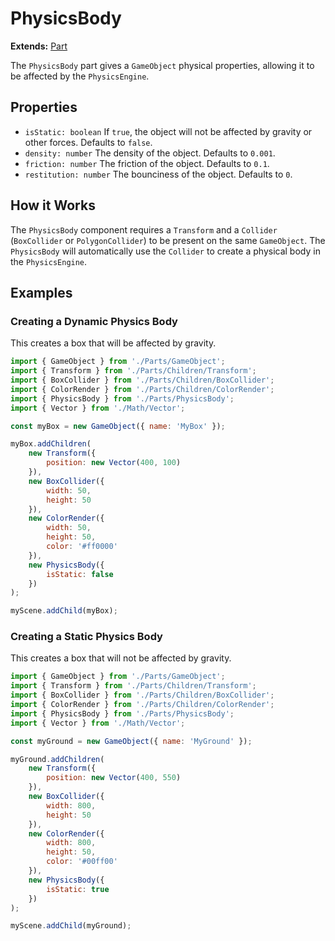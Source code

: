 # PhysicsBody

**Extends:** [Part](./Part.md)

The `PhysicsBody` part gives a `GameObject` physical properties, allowing it to be affected by the `PhysicsEngine`.

## Properties

-   `isStatic: boolean`
    If `true`, the object will not be affected by gravity or other forces. Defaults to `false`.
-   `density: number`
    The density of the object. Defaults to `0.001`.
-   `friction: number`
    The friction of the object. Defaults to `0.1`.
-   `restitution: number`
    The bounciness of the object. Defaults to `0`.

## How it Works

The `PhysicsBody` component requires a `Transform` and a `Collider` (`BoxCollider` or `PolygonCollider`) to be present on the same `GameObject`. The `PhysicsBody` will automatically use the `Collider` to create a physical body in the `PhysicsEngine`.

## Examples

### Creating a Dynamic Physics Body

This creates a box that will be affected by gravity.

```javascript
import { GameObject } from './Parts/GameObject';
import { Transform } from './Parts/Children/Transform';
import { BoxCollider } from './Parts/Children/BoxCollider';
import { ColorRender } from './Parts/Children/ColorRender';
import { PhysicsBody } from './Parts/PhysicsBody';
import { Vector } from './Math/Vector';

const myBox = new GameObject({ name: 'MyBox' });

myBox.addChildren(
    new Transform({
        position: new Vector(400, 100)
    }),
    new BoxCollider({
        width: 50,
        height: 50
    }),
    new ColorRender({
        width: 50,
        height: 50,
        color: '#ff0000'
    }),
    new PhysicsBody({
        isStatic: false
    })
);

myScene.addChild(myBox);
```

### Creating a Static Physics Body

This creates a box that will not be affected by gravity.

```javascript
import { GameObject } from './Parts/GameObject';
import { Transform } from './Parts/Children/Transform';
import { BoxCollider } from './Parts/Children/BoxCollider';
import { ColorRender } from './Parts/Children/ColorRender';
import { PhysicsBody } from './Parts/PhysicsBody';
import { Vector } from './Math/Vector';

const myGround = new GameObject({ name: 'MyGround' });

myGround.addChildren(
    new Transform({
        position: new Vector(400, 550)
    }),
    new BoxCollider({
        width: 800,
        height: 50
    }),
    new ColorRender({
        width: 800,
        height: 50,
        color: '#00ff00'
    }),
    new PhysicsBody({
        isStatic: true
    })
);

myScene.addChild(myGround);
```